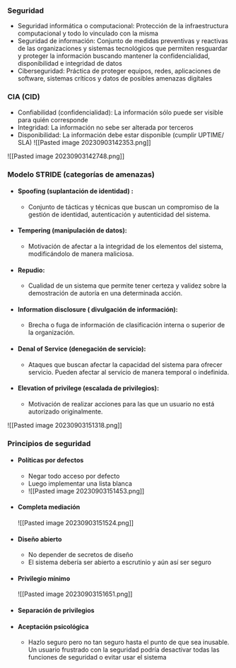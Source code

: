 ### Seguridad

- Seguridad informática o computacional: Protección de la infraestructura computacional y todo lo vinculado con la misma
- Seguridad de información: Conjunto de medidas preventivas y reactivas de las organizaciones y sistemas tecnológicos que permiten resguardar y proteger la información buscando mantener la confidencialidad, disponibilidad e integridad de datos
- Ciberseguridad: Práctica de proteger equipos, redes, aplicaciones de software, sistemas críticos y datos de posibles amenazas digítales
### CIA (CID)
- Confiabilidad (confidencialidad): La información sólo puede ser visible para quién corresponde
- Integridad: La información no sebe ser alterada por terceros
- Disponibilidad: La información debe estar disponible (cumplir UPTIME/ SLA)
![[Pasted image 20230903142353.png]] 


![[Pasted image 20230903142748.png]]

### Modelo STRIDE (categorías de amenazas)
- #### Spoofing (suplantación de identidad) : 
	- Conjunto de tácticas y técnicas que buscan un compromiso de la gestión de identidad, autenticación y autenticidad del sistema.

- #### Tempering (manipulación de datos):  
	- Motivación de afectar a la integridad de los elementos del sistema, modificándolo de manera maliciosa.

- #### Repudio: 
	- Cualidad de un sistema que permite tener certeza y validez sobre la demostración de autoría en una determinada acción.

- #### Information disclosure ( divulgación de información): 
	- Brecha o fuga de información de clasificación interna o superior de la organización.

- #### Denal of Service (denegación de servicio): 
	- Ataques que buscan afectar la capacidad del sistema para ofrecer servicio. Pueden afectar al servicio de manera temporal o indefinida.

- #### Elevation of privilege (escalada de privilegios): 
	- Motivación de realizar acciones para las que un usuario no está autorizado originalmente.

![[Pasted image 20230903151318.png]]

### Principios de seguridad 

- #### Políticas por defectos
	- Negar todo acceso por defecto
	- Luego implementar una lista blanca
	- ![[Pasted image 20230903151453.png]]
- #### Completa mediación
	![[Pasted image 20230903151524.png]]
- #### Diseño abierto
	- No depender de secretos de diseño
	- El sistema debería ser abierto a escrutinio y aún así ser seguro

- #### Privilegio mínimo
	![[Pasted image 20230903151651.png]]

- #### Separación de privilegios
- #### Aceptación psicológica
	- Hazlo seguro pero no tan seguro hasta el punto de que sea inusable. Un usuario frustrado con la seguridad podría desactivar todas las funciones de seguridad o evitar usar el sistema
